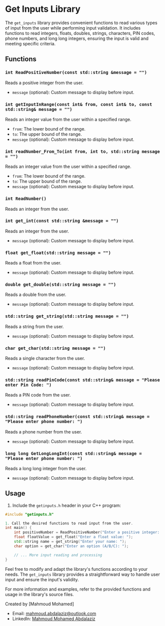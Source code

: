 # Get Inputs Library

The `get_inputs` library provides convenient functions to read various types of input from the user while performing input validation. It includes functions to read integers, floats, doubles, strings, characters, PIN codes, phone numbers, and long long integers, ensuring the input is valid and meeting specific criteria.

## Functions

### `int ReadPositiveNumber(const std::string &message = "")`

Reads a positive integer from the user.

- `message` (optional): Custom message to display before input.

### `int getInputInRange(const int& from, const int& to, const std::string& message = "")`

Reads an integer value from the user within a specified range.

- `from`: The lower bound of the range.
- `to`: The upper bound of the range.
- `message` (optional): Custom message to display before input.

### `int readNumber_From_To(int from, int to, std::string message = "")`

Reads an integer value from the user within a specified range.

- `from`: The lower bound of the range.
- `to`: The upper bound of the range.
- `message` (optional): Custom message to display before input.

### `int ReadNumber()`

Reads an integer from the user.

### `int get_int(const std::string &message = "")`

Reads an integer from the user.

- `message` (optional): Custom message to display before input.

### `float get_float(std::string message = "")`

Reads a float from the user.

- `message` (optional): Custom message to display before input.

### `double get_double(std::string message = "")`

Reads a double from the user.

- `message` (optional): Custom message to display before input.

### `std::string get_string(std::string message = "")`

Reads a string from the user.

- `message` (optional): Custom message to display before input.

### `char get_char(std::string message = "")`

Reads a single character from the user.

- `message` (optional): Custom message to display before input.

### `std::string readPinCode(const std::string& message = "Please enter Pin Code: ")`

Reads a PIN code from the user.

- `message` (optional): Custom message to display before input.

### `std::string readPhoneNumber(const std::string& message = "Please enter phone number: ")`

Reads a phone number from the user.

- `message` (optional): Custom message to display before input.

### `long long GetLongLongInt(const std::string& message = "Please enter phone number: ")`

Reads a long long integer from the user.

- `message` (optional): Custom message to display before input.

## Usage

1. Include the `getinputs.h` header in your C++ program:

```cpp
#include "getinputs.h"

1. Call the desired functions to read input from the user.
int main() {
    int positiveNumber = ReadPositiveNumber("Enter a positive integer: ");
    float floatValue = get_float("Enter a float value: ");
    std::string name = get_string("Enter your name: ");
    char option = get_char("Enter an option (A/B/C): ");

    // ... More input reading and processing
}
```

Feel free to modify and adapt the library's functions according to your needs. The `get_inputs` library provides a straightforward way to handle user input and ensure the input's validity.

For more information and examples, refer to the provided functions and usage in the library's source files.

Created by [Mahmoud Mohamed]
- Email: mahmoud.abdalaziz@outlook.com
- LinkedIn: [Mahmoud Mohamed Abdalaziz](https://www.linkedin.com/in/mahmoud-mohamed-abd/)